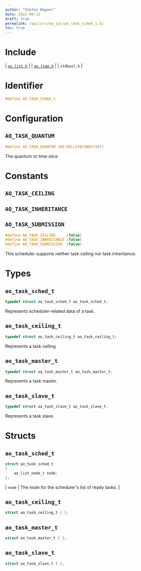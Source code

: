 ```yaml
---
author: "Stefan Wagner"
date: 2022-09-13
draft: true
permalink: /api/src/ao_sys/ao_task_sched_1.h/
toc: true
---
```


# Include

| [`ao_list.h`](../ao/ao_list.h.md) |
| [`ao_time.h`](ao_time.h.md) |
| `stdbool.h` |

# Identifier

```c
#define AO_TASK_SCHED_1
```

# Configuration

## `AO_TASK_QUANTUM`

```c
#define AO_TASK_QUANTUM (AO_MILLISECONDS(10))
```

The quantum or time slice.

# Constants

## `AO_TASK_CEILING`
## `AO_TASK_INHERITANCE`
## `AO_TASK_SUBMISSION`

```c
#define AO_TASK_CEILING     (false)
#define AO_TASK_INHERITANCE (false)
#define AO_TASK_SUBMISSION  (false)
```

This scheduler supports neither task ceiling nor task inheritance.

# Types

## `ao_task_sched_t`

```c
typedef struct ao_task_sched_t ao_task_sched_t;
```

Represents scheduler-related data of a task.

## `ao_task_ceiling_t`

```c
typedef struct ao_task_ceiling_t ao_task_ceiling_t;
```

Represents a task ceiling.

## `ao_task_master_t`

```c
typedef struct ao_task_master_t ao_task_master_t;
```

Represents a task master.

## `ao_task_slave_t`

```c
typedef struct ao_task_slave_t ao_task_slave_t;
```

Represents a task slave.

# Structs

## `ao_task_sched_t`

```c
struct ao_task_sched_t
{
    ao_list_node_t node;
};
```

| `node` | The node for the scheduler's list of ready tasks. |

## `ao_task_ceiling_t`

```c
struct ao_task_ceiling_t { };
```

## `ao_task_master_t`

```c
struct ao_task_master_t { };
```

## `ao_task_slave_t`

```c
struct ao_task_slave_t { };
```
